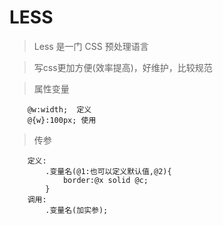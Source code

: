 # LESS 
> Less 是一门 CSS 预处理语言

> 写css更加方便(效率提高)，好维护，比较规范

> 属性变量
```
    @w:width;  定义
    @{w}:100px; 使用

```
> 传参
```
    定义:
        .变量名(@1:也可以定义默认值,@2){
            border:@x solid @c;
        }
    调用:
        .变量名(加实参);
```